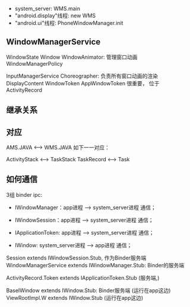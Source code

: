 - system_server: WMS.main
- "android.display"线程: new WMS
- "android.ui"线程: PhoneWindowManager.init


## WindowManagerService


WindowState
Window
WindowAnimator: 管理窗口动画
WindowManagerPolicy

InputManagerService
Choreographer: 负责所有窗口动画的渲染
DisplayContent
WindowToken
AppWindowToken 很重要， 位于ActivityRecord



## 继承关系





## 对应

AMS.JAVA <–> WMS.JAVA 如下一一对应：

ActivityStack <–> TaskStack
TaskRecord <–> Task



##  如何通信

3组 binder ipc:

- IWindowManager：app进程 --> system_server进程 通信；
- IWindowSession：app进程 --> system_server进程 通信；
- IApplicationToken: app进程 --> system_server进程 通信；

- IWindow: system_server进程 --> app进程 通信；


Session extends IWindowSession.Stub, 作为Binder服务端
WindowManagerService extends IWindowManager.Stub:   Binder的服务端

ActivityRecord.Token extends IApplicationToken.Stub (服务端,)

BaseIWindow extends IWindow.Stub: Binder服务端 (运行在app这边)
ViewRootImpl.W extends IWindow.Stub (运行在app这边)


